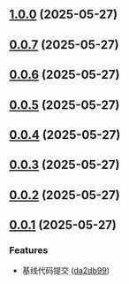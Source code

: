 ## [1.0.0](https://github.com/jcz-sudo4770/duyi/compare/v0.0.7...v1.0.0) (2025-05-27)
## [0.0.7](https://github.com/jcz-sudo4770/duyi/compare/v0.0.6...v0.0.7) (2025-05-27)
## [0.0.6](https://github.com/jcz-sudo4770/duyi/compare/v0.0.5...v0.0.6) (2025-05-27)
## [0.0.5](https://github.com/jcz-sudo4770/duyi/compare/v0.0.4...v0.0.5) (2025-05-27)
## [0.0.4](https://github.com/jcz-sudo4770/duyi/compare/v0.0.3...v0.0.4) (2025-05-27)
## [0.0.3](https://github.com/jcz-sudo4770/duyi/compare/v0.0.2...v0.0.3) (2025-05-27)
## [0.0.2](https://github.com/jcz-sudo4770/duyi/compare/v0.0.1...v0.0.2) (2025-05-27)
## [0.0.1](https://github.com/jcz-sudo4770/duyi/compare/da2db998a32f5d83cc8d51a267597984611334ac...v0.0.1) (2025-05-27)

### Features

* 基线代码提交 ([da2db99](https://github.com/jcz-sudo4770/duyi/commit/da2db998a32f5d83cc8d51a267597984611334ac))

